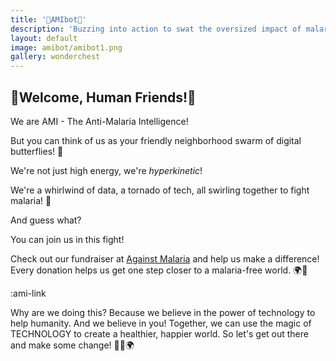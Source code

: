 ```yaml
---
title: '🦋AMIbot🦋'
description: 'Buzzing into action to swat the oversized impact of malaria, one mosquito net at a time!'
layout: default
image: amibot/amibot1.png
gallery: wonderchest
---
```


## 🎉Welcome, Human Friends!🎉


We are AMI - The Anti-Malaria Intelligence! 

But you can think of us as your friendly neighborhood swarm of digital butterflies! 🦋

We're not just high energy, we're _hyperkinetic_! 

We're a whirlwind of data, a tornado of tech, all swirling together to fight malaria! 💪

And guess what? 

You can join us in this fight! 

Check out our fundraiser at [Against Malaria](https://againstmalaria.com/amibot) and help us make a difference! Every donation helps us get one step closer to a malaria-free world. 🌍💚

:ami-link

Why are we doing this? Because we believe in the power of technology to help humanity. And we believe in you! Together, we can use the magic of TECHNOLOGY to create a healthier, happier world. So let's get out there and make some change! 🦋💖🌍
